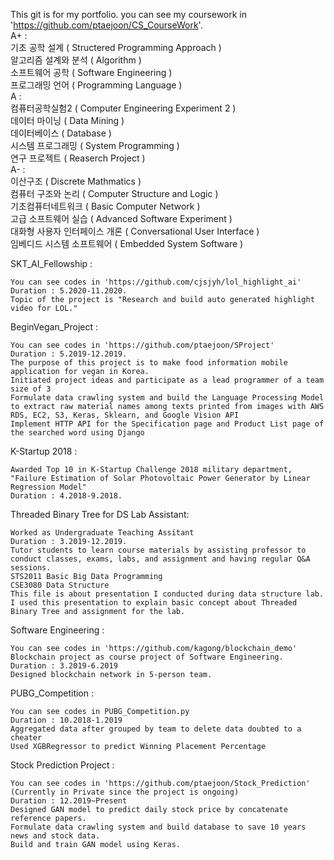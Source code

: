 This git is for my portfolio. you can see my coursework in 'https://github.com/ptaejoon/CS_CourseWork'.  
A+ :  
	기초 공학 설계 ( Structered Programming Approach )  
	알고리즘 설계와 분석 ( Algorithm )  
	소프트웨어 공학 ( Software Engineering )  
	프로그래밍 언어 ( Programming Language )  
A :  
	컴퓨터공학실험2 ( Computer Engineering Experiment 2 )  
	데이터 마이닝 ( Data Mining )   
	데이터베이스 ( Database )   
	시스템 프로그래밍 ( System Programming )   
	연구 프로젝트 ( Reaserch Project )   
A- :  
	이산구조 ( Discrete Mathmatics )  
	컴퓨터 구조와 논리 ( Computer Structure and Logic )  
	기초컴퓨터네트워크 ( Basic Computer Network )  
	고급 소프트웨어 실습 ( Advanced Software Experiment )  
	대화형 사용자 인터페이스 개론 ( Conversational User Interface )   
	임베디드 시스템 소프트웨어 ( Embedded System Software )   
	
SKT_AI_Fellowship :   

	You can see codes in 'https://github.com/cjsjyh/lol_highlight_ai'   
	Duration : 5.2020-11.2020.   
	Topic of the project is "Research and build auto generated highlight video for LOL."   

BeginVegan_Project :  
	
	You can see codes in 'https://github.com/ptaejoon/SProject'  
	Duration : 5.2019-12.2019.  
	The purpose of this project is to make food information mobile application for vegan in Korea.  
	Initiated project ideas and participate as a lead programmer of a team size of 3  
	Formulate data crawling system and build the Language Processing Model to extract raw material names among texts printed from images with AWS RDS, EC2, S3, Keras, Sklearn, and Google Vision API  
	Implement HTTP API for the Specification page and Product List page of the searched word using Django  

K-Startup 2018 :  
	
	Awarded Top 10 in K-Startup Challenge 2018 military department, "Failure Estimation of Solar Photovoltaic Power Generator by Linear Regression Model"  
	Duration : 4.2018-9.2018.  

Threaded Binary Tree for DS Lab Assistant:  
	
	Worked as Undergraduate Teaching Assitant  
	Duration : 3.2019-12.2019.  
	Tutor students to learn course materials by assisting professor to conduct classes, exams, labs, and assignment and having regular Q&A sessions.  
	STS2011 Basic Big Data Programming  
	CSE3080 Data Structure  
	This file is about presentation I conducted during data structure lab. I used this presentation to explain basic concept about Threaded Binary Tree and assignment for the lab.  

Software Engineering :  
	
	You can see codes in 'https://github.com/kagong/blockchain_demo'
	Blockchain project as course project of Software Engineering.  
	Duration : 3.2019-6.2019
	Designed blockchain network in 5-person team.  

PUBG_Competition :  
	 
	You can see codes in PUBG_Competition.py  
	Duration : 10.2018-1.2019  
	Aggregated data after grouped by team to delete data doubted to a cheater  
	Used XGBRegressor to predict Winning Placement Percentage  


Stock Prediction Project :  

	You can see codes in 'https://github.com/ptaejoon/Stock_Prediction' (Currently in Private since the project is ongoing)
	Duration : 12.2019~Present  
	Designed GAN model to predict daily stock price by concatenate reference papers.  
	Formulate data crawling system and build database to save 10 years news and stock data.  
	Build and train GAN model using Keras.  

